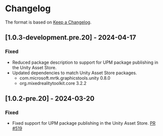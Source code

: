 # Changelog

The format is based on [Keep a Changelog](https://keepachangelog.com/en/1.1.0/).

## [1.0.3-development.pre.20] - 2024-04-17

### Fixed

* Reduced package description to support for UPM package publishing in the Unity Asset Store.
* Updated dependencies to match Unity Asset Store packages.
  * com.microsoft.mrtk.graphicstools.unity 0.8.0
  * org.mixedrealitytoolkit.core 3.2.2

## [1.0.2-pre.20] - 2024-03-20

### Fixed

* Fixed support for UPM package publishing in the Unity Asset Store. [PR #519](https://github.com/MixedRealityToolkit/MixedRealityToolkit-Unity/pull/519)
